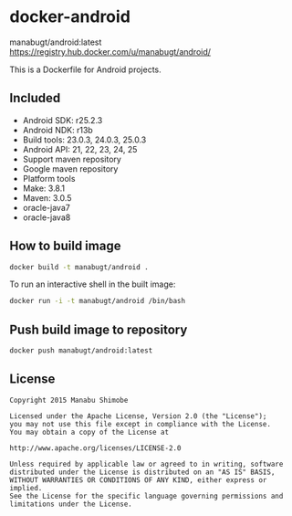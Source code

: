 docker-android
===================

manabugt/android:latest
https://registry.hub.docker.com/u/manabugt/android/

This is a Dockerfile for Android projects.

Included
----------

* Android SDK: r25.2.3
* Android NDK: r13b
* Build tools: 23.0.3, 24.0.3, 25.0.3
* Android API: 21, 22, 23, 24, 25
* Support maven repository
* Google maven repository
* Platform tools
* Make: 3.8.1
* Maven: 3.0.5
* oracle-java7
* oracle-java8

## How to build image

```bash
docker build -t manabugt/android .
```

To run an interactive shell in the built image:

```bash
docker run -i -t manabugt/android /bin/bash
```

## Push build image to repository

```bash
docker push manabugt/android:latest
```

License
----------

    Copyright 2015 Manabu Shimobe

    Licensed under the Apache License, Version 2.0 (the "License");
    you may not use this file except in compliance with the License.
    You may obtain a copy of the License at

    http://www.apache.org/licenses/LICENSE-2.0

    Unless required by applicable law or agreed to in writing, software
    distributed under the License is distributed on an "AS IS" BASIS,
    WITHOUT WARRANTIES OR CONDITIONS OF ANY KIND, either express or implied.
    See the License for the specific language governing permissions and
    limitations under the License.
